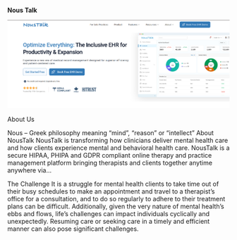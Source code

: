 **Nous Talk**

[![Landing Page](/assets/img/readme-img/Landing-Page.png)](https://beta.noustalk.com/)

About Us

Nous – Greek philosophy meaning “mind”, “reason” or “intellect”
About NousTalk
NousTalk is transforming how clinicians deliver mental health care and how clients experience mental and behavioral health care. NousTalk is a secure HIPAA, PHIPA and GDPR compliant online therapy and practice management platform bringing therapists and clients together anytime anywhere via...

The Challenge
It is a struggle for mental health clients to take time out of their busy schedules to make an appointment and travel to a therapist’s office for a consultation, and to do so regularly to adhere to their treatment plans can be difficult. Additionally, given the very nature of mental health’s ebbs and flows, life’s challenges can impact individuals cyclically and unexpectedly. Resuming care or seeking care in a timely and efficient manner can also pose significant challenges.
